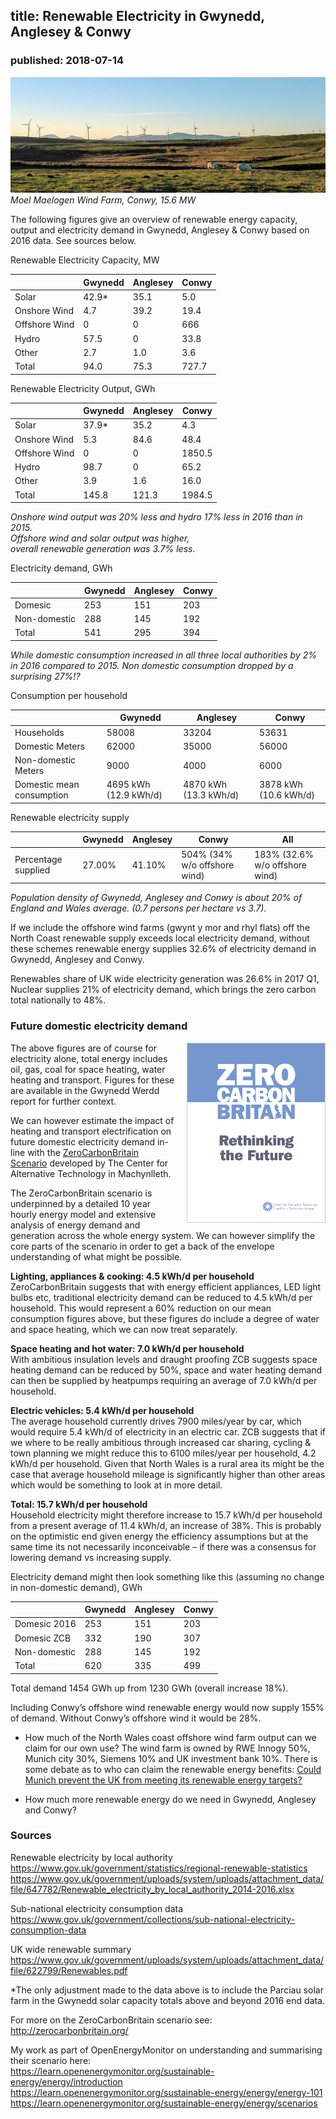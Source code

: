 ## title: Renewable Electricity in Gwynedd, Anglesey & Conwy
### published: 2018-07-14

![gwynt_bach.jpg](images/gwynt_bach.jpg)<br>
*Moel Maelogen Wind Farm, Conwy, 15.6 MW* 

The following figures give an overview of renewable energy capacity, output and electricity demand in Gwynedd, Anglesey & Conwy based on 2016 data. See sources below.

Renewable Electricity Capacity, MW

|  | Gwynedd | Anglesey | Conwy |
|--|---------|----------|-------|
| Solar | 42.9* | 35.1 | 5.0 |
| Onshore Wind | 4.7 | 39.2 | 19.4 |
| Offshore Wind | 0 | 0 | 666 |
| Hydro | 57.5 | 0 | 33.8 |
| Other | 2.7 | 1.0 | 3.6 |
| Total | 94.0 | 75.3 | 727.7 |

Renewable Electricity Output, GWh

|             | Gwynedd | Anglesey | Conwy |
|-------------|---------|----------|-------|
| Solar         | 37.9* | 35.2  | 4.3    |
| Onshore Wind  | 5.3   | 84.6  | 48.4   |
| Offshore Wind | 0     | 0     | 1850.5 |
| Hydro         | 98.7  | 0     | 65.2   |
| Other         | 3.9   | 1.6   | 16.0   |
| Total         | 145.8 | 121.3 | 1984.5 |

*Onshore wind output was 20% less and hydro 17% less in 2016 than in 2015.<br>Offshore wind and solar output was higher, <br>overall renewable generation was 3.7% less.*

Electricity demand, GWh

|  | Gwynedd | Anglesey | Conwy |
|--|---------|----------|-------|
| Domesic | 253 | 151 | 203 |
| Non-domestic | 288 | 145 | 192 |
| Total | 541 | 295 | 394 |

*While domestic consumption increased in all three local authorities by 2% in 2016 compared to 2015. Non domestic consumption dropped by a surprising 27%!?*

Consumption per household

|  | Gwynedd | Anglesey | Conwy |
|---------------------------|----------------------|----------------------|----------------------|
| Households | 58008 | 33204 | 53631 |
| Domestic Meters | 62000 | 35000 | 56000 |
| Non-domestic Meters | 9000 | 4000 | 6000 |
| Domestic mean consumption | 4695 kWh (12.9 kWh/d) | 4870 kWh (13.3 kWh/d) | 3878 kWh (10.6 kWh/d) |

Renewable electricity supply

|   | Gwynedd | Anglesey | Conwy | All |
|---------------------|---------|----------|-----------------------------|------------------------------|
| Percentage supplied | 27.00% | 41.10% | 504% (34% w/o offshore wind) | 183% (32.6% w/o offshore wind) |

*Population density of Gwynedd, Anglesey and Conwy is about 20% of England and Wales average. (0.7 persons per hectare vs 3.7).*

If we include the offshore wind farms (gwynt y mor and rhyl flats) off the North Coast renewable supply exceeds local electricity demand, without these schemes renewable energy supplies 32.6% of electricity demand in Gwynedd, Anglesey and Conwy.

Renewables share of UK wide electricity generation was 26.6% in 2017 Q1, Nuclear supplies 21% of electricity demand, which brings the zero carbon total nationally to 48%.

### Future domestic electricity demand

<img src="images/zcb.png" style="float:right; width:220px; border: 1px solid #ccc; margin-left:15px">

The above figures are of course for electricity alone, total energy includes oil, gas, coal for space heating, water heating and transport. Figures for these are available in the Gwynedd Werdd report for further context.

We can however estimate the impact of heating and transport electrification on future domestic electricity demand in-line with the [ZeroCarbonBritain Scenario](http://zerocarbonbritain.org/) developed by The Center for Alternative Technology in Machynlleth.

The ZeroCarbonBritain scenario is underpinned by a detailed 10 year hourly energy model and extensive analysis of energy demand and generation across the whole energy system. We can however simplify the core parts of the scenario in order to get a back of the envelope understanding of what might be possible.

**Lighting, appliances & cooking: 4.5 kWh/d per household**<br>
ZeroCarbonBritain suggests that with energy efficient appliances, LED light bulbs etc, traditional electricity demand can be reduced to 4.5 kWh/d per household. This would represent a 60% reduction on our mean consumption figures above, but these figures do include a degree of water and space heating, which we can now treat separately.

**Space heating and hot water: 7.0 kWh/d per household**<br>
With ambitious insulation levels and draught proofing ZCB suggests space heating demand can be reduced by 50%, space and water heating demand can then be supplied by heatpumps requiring an average of 7.0 kWh/d per household.

**Electric vehicles: 5.4 kWh/d per household**<br>
The average household currently drives 7900 miles/year by car, which would require 5.4 kWh/d of electricity in an electric car. ZCB suggests that if we where to be really ambitious through increased car sharing, cycling & town planning we might reduce this to 6100 miles/year per household, 4.2 kWh/d per household. 
Given that North Wales is a rural area its might be the case that average household mileage is significantly higher than other areas which would be something to look at in more detail.

**Total: 15.7 kWh/d per household**<br>
Household electricity might therefore increase to 15.7 kWh/d per household from a present average of 11.4 kWh/d, an increase of 38%. This is probably on the optimistic end given energy the efficiency assumptions but at the same time its not necessarily inconceivable – if there was a consensus for lowering demand vs increasing supply.

Electricity demand might then look something like this (assuming no change in non-domestic demand), GWh

|  | Gwynedd | Anglesey | Conwy |
|--------------|----------|-------|-----|
| Domesic 2016 | 253 | 151 | 203 |
| Domesic ZCB | 332 | 190 | 307 |
| Non-domestic | 288 | 145 | 192 |
| Total | 620 | 335 | 499 |

Total demand 1454 GWh up from 1230 GWh (overall increase 18%). 

Including Conwy’s offshore wind renewable energy would now supply 155% of demand. Without Conwy’s offshore wind it would be 28%.

- How much of the North Wales coast offshore wind farm output can we claim for our own use? The wind farm is owned by RWE Innogy 50%, Munich city 30%, Siemens 10% and UK investment bank 10%. There is some debate as to who can claim the renewable energy benefits: [Could Munich prevent the UK from meeting its renewable energy targets?](https://www.businessgreen.com/bg/analysis/2396257/could-munich-prevent-the-uk-from-meeting-its-renewable-energy-targets)

- How much more renewable energy do we need in Gwynedd, Anglesey and Conwy?

### Sources

Renewable electricity by local authority<br>
https://www.gov.uk/government/statistics/regional-renewable-statistics<br>
https://www.gov.uk/government/uploads/system/uploads/attachment_data/file/647782/Renewable_electricity_by_local_authority_2014-2016.xlsx

Sub-national electricity consumption data<br>
https://www.gov.uk/government/collections/sub-national-electricity-consumption-data

UK wide renewable summary<br>
https://www.gov.uk/government/uploads/system/uploads/attachment_data/file/622799/Renewables.pdf

*The only adjustment made to the data above is to include the Parciau solar farm in the Gwynedd solar capacity totals above and beyond 2016 end data.

For more on the ZeroCarbonBritain scenario see:<br>
http://zerocarbonbritain.org/

My work as part of OpenEnergyMonitor on understanding and summarising their scenario here:<br>
https://learn.openenergymonitor.org/sustainable-energy/energy/introduction
https://learn.openenergymonitor.org/sustainable-energy/energy/energy-101
https://learn.openenergymonitor.org/sustainable-energy/energy/scenarios

